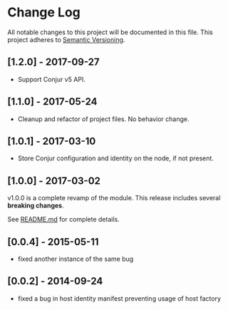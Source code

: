 # Change Log
All notable changes to this project will be documented in this file.
This project adheres to [Semantic Versioning](http://semver.org/).

## [1.2.0] - 2017-09-27
- Support Conjur v5 API.

## [1.1.0] - 2017-05-24
- Cleanup and refactor of project files. No behavior change.

## [1.0.1] - 2017-03-10
- Store Conjur configuration and identity on the node, if not present.

## [1.0.0] - 2017-03-02

v1.0.0 is a complete revamp of the module.
This release includes several **breaking changes**.

See [README.md](README.md) for complete details.

## [0.0.4] - 2015-05-11
- fixed another instance of the same bug

## [0.0.2] - 2014-09-24
- fixed a bug in host identity manifest preventing usage of host factory
